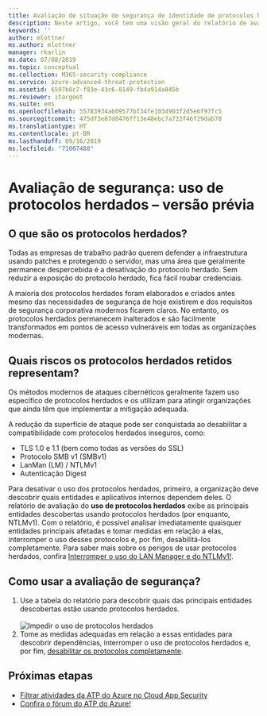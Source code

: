 ```yaml
---
title: Avaliação de situação de segurança de identidade de protocolos herdados da Proteção Avançada contra Ameaças do Azure | Microsoft Docs
description: Neste artigo, você tem uma visão geral do relatório de avaliação de situação de segurança de identificação do protocolo herdado da ATP do Azure.
keywords: ''
author: mlottner
ms.author: mlottner
manager: rkarlin
ms.date: 07/08/2019
ms.topic: conceptual
ms.collection: M365-security-compliance
ms.service: azure-advanced-threat-protection
ms.assetid: 6597b8c7-f83e-43c6-8149-fb4a914a845b
ms.reviewer: itargoet
ms.suite: ems
ms.openlocfilehash: 55783934a609577bf34fe1034903f2d5e6f97fc5
ms.sourcegitcommit: 475df3e87d8476ff13e48ebc7a722f46f29dab70
ms.translationtype: HT
ms.contentlocale: pt-BR
ms.lasthandoff: 09/16/2019
ms.locfileid: "71007488"
---
```

# <a name="security-assessment-legacy-protocols-usage---preview"></a>Avaliação de segurança: uso de protocolos herdados – versão prévia
 
## <a name="what-are-legacy-protocols"></a>O que são os protocolos herdados?

Todas as empresas de trabalho padrão querem defender a infraestrutura usando patches e protegendo o servidor, mas uma área que geralmente permanece despercebida é a desativação do protocolo herdado. Sem reduzir a exposição do protocolo herdado, fica fácil roubar credenciais. 

A maioria dos protocolos herdados foram elaborados e criados antes mesmo das necessidades de segurança de hoje existirem e dos requisitos de segurança corporativa modernos ficarem claros. No entanto, os protocolos herdados permanecem inalterados e são facilmente transformados em pontos de acesso vulneráveis em todas as organizações modernas. 

## <a name="what-risks-do-retained-legacy-protocols-introduce"></a>Quais riscos os protocolos herdados retidos representam? 

Os métodos modernos de ataques cibernéticos geralmente fazem uso específico de protocolos herdados e os utilizam para atingir organizações que ainda têm que implementar a mitigação adequada. 

A redução da superfície de ataque pode ser conquistada ao desabilitar a compatibilidade com protocolos herdados inseguros, como: 

- TLS 1.0 e 1.1 (bem como todas as versões do SSL)
- Protocolo SMB v1 (SMBv1)
- LanMan (LM) / NTLMv1
- Autenticação Digest

Para desativar o uso dos protocolos herdados, primeiro, a organização deve descobrir quais entidades e aplicativos internos dependem deles. O relatório de avaliação do **uso de protocolos herdados** exibe as principais entidades descobertas usando protocolos herdados (por enquanto, NTLMv1). Com o relatório, é possível analisar imediatamente quaisquer entidades principais afetadas e tomar medidas em relação a elas, interromper o uso desses protocolos e, por fim, desabilitá-los completamente. Para saber mais sobre os perigos de usar protocolos herdados, confira [Interromper o uso do LAN Manager e do NTLMv1!](https://blogs.technet.microsoft.com/miriamxyra/2017/11/07/stop-using-lan-manager-and-ntlmv1/).


## <a name="how-do-i-use-this-security-assessment"></a>Como usar a avaliação de segurança? 
1. Use a tabela do relatório para descobrir quais das principais entidades descobertas estão usando protocolos herdados.  
    <br>![Impedir o uso de protocolos herdados](media/atp-cas-isp-legacy-protocols-2.png)
1. Tome as medidas adequadas em relação a essas entidades para descobrir dependências, interromper o uso de protocolos herdados e, por fim, [desabilitar os protocolos completamente](https://blogs.technet.microsoft.com/miriamxyra/2017/11/07/stop-using-lan-manager-and-ntlmv1/). 

## <a name="next-steps"></a>Próximas etapas
- [Filtrar atividades da ATP do Azure no Cloud App Security](atp-activities-filtering-mcas.md)
- [Confira o fórum do ATP do Azure!](https://aka.ms/azureatpcommunity)
